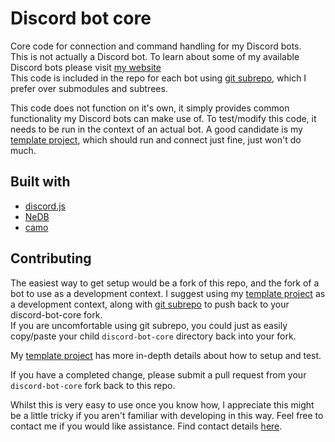 # Discord bot core

Core code for connection and command handling for my Discord bots.  
This is not actually a Discord bot. To learn about some of my available Discord bots please visit [my website](https://benji7425.github.io/)  
This code is included in the repo for each bot using [git subrepo](https://github.com/ingydotnet/git-subrepo), which I prefer over submodules and subtrees.

This code does not function on it's own, it simply provides common functionality my Discord bots can make use of.
To test/modify this code, it needs to be run in the context of an actual bot.
A good candidate is my [template project](https://github.com/benji7425/discord-bot-template), which should run and connect just fine, just won't do much.

## Built with
- [discord.js](https://discord.js.org/#/)
- [NeDB](https://github.com/louischatriot/nedb)
- [camo](https://github.com/scottwrobinson/camo)

## Contributing

The easiest way to get setup would be a fork of this repo, and the fork of a bot to use as a development context.
I suggest using my [template project](https://github.com/benji7425/discord-bot-template) as a development context, along with [git subrepo](https://github.com/ingydotnet/git-subrepo) to push back to your discord-bot-core fork.  
If you are uncomfortable using git subrepo, you could just as easily copy/paste your child `discord-bot-core` directory back into your fork.

My [template project](https://github.com/benji7425/discord-bot-template) has more in-depth details about how to setup and test.

If you have a completed change, please submit a pull request from your `discord-bot-core` fork back to this repo.

Whilst this is very easy to use once you know how, I appreciate this might be a little tricky if you aren't familiar with developing in this way.
Feel free to contact me if you would like assistance. Find contact details [here](https://benji7425.github.io/contact).
